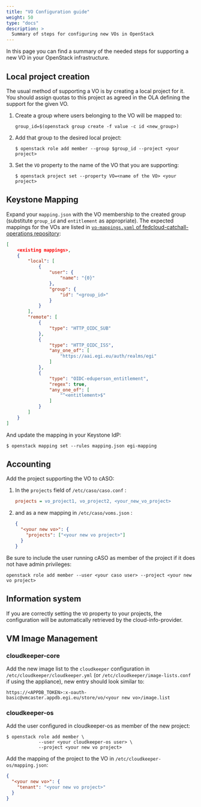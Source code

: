 ```yaml
---
title: "VO Configuration guide"
weight: 50
type: "docs"
description: >
  Summary of steps for configuring new VOs in OpenStack
---
```


In this page you can find a summary of the needed steps for supporting a new VO
in your OpenStack infrastructure.

## Local project creation

The usual method of supporting a VO is by creating a local project for it. You
should assign quotas to this project as agreed in the OLA defining the support
for the given VO.

1. Create a group where users belonging to the VO will be mapped to:

   ```shell
   group_id=$(openstack group create -f value -c id <new_group>)
   ```

1. Add that group to the desired local project:

   ```shell
   $ openstack role add member --group $group_id --project <your project>
   ```

1. Set the `VO` property to the name of the VO that you are supporting:

   ```shell
   $ openstack project set --property VO=<name of the VO> <your project>
   ```

## Keystone Mapping

Expand your `mapping.json` with the VO membership to the created group
(substitute `group_id` and `entitlement` as appropriate). The expected mappings
for the VOs are listed in
[`vo-mappings.yaml` of fedcloud-catchall-operations repository](https://github.com/EGI-Federation/fedcloud-catchall-operations/blob/main/vo-mappings.yaml):

```json
[
    <existing mappings>,
    {
        "local": [
            {
                "user": {
                    "name": "{0}"
                },
                "group": {
                    "id": "<group_id>"
                }
            }
        ],
        "remote": [
            {
                "type": "HTTP_OIDC_SUB"
            },
            {
                "type": "HTTP_OIDC_ISS",
                "any_one_of": [
                    "https://aai.egi.eu/auth/realms/egi"
                ]
            },
            {
                "type": "OIDC-eduperson_entitlement",
                "regex": true,
                "any_one_of": [
                    "^<entitlement>$"
                ]
            }
        ]
    }
]
```

And update the mapping in your Keystone IdP:

```shell
$ openstack mapping set --rules mapping.json egi-mapping
```

## Accounting

Add the project supporting the VO to cASO:

1. In the `projects` field of `/etc/caso/caso.conf` :

   ```ini
   projects = vo_project1, vo_project2, <your_new_vo_project>
   ```

1. and as a new mapping in `/etc/caso/voms.json` :

   ```json
   {
     "<your new vo>": {
       "projects": ["<your new vo project>"]
     }
   }
   ```

Be sure to include the user running cASO as member of the project if it does not
have admin privileges:

```shell
openstack role add member --user <your caso user> --project <your new vo project>
```

## Information system

If you are correctly setting the `VO` property to your projects, the configuration will
be automatically retrieved by the cloud-info-provider.

## VM Image Management

### cloudkeeper-core

Add the new image list to the `cloudkeeper` configuration in
`/etc/cloudkeeper/cloudkeeper.yml` (or `/etc/cloudkeeper/image-lists.conf` if
using the appliance), new entry should look similar to:

`https://<APPDB_TOKEN>:x-oauth-basic@vmcaster.appdb.egi.eu/store/vo/<your new vo>/image.list`

### cloudkeeper-os

Add the user configured in cloudkeeper-os as member of the new project:

```shell
$ openstack role add member \
            --user <your cloudkeeper-os user> \
            --project <your new vo project>
```

Add the mapping of the project to the VO in `/etc/cloudkeeper-os/mapping.json`:

```json
{
  "<your new vo>": {
    "tenant": "<your new vo project>"
  }
}
```
